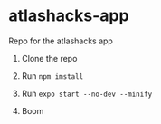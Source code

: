 # atlashacks-app

Repo for the atlashacks app

1. Clone the repo

2. Run `npm imstall`

3. Run `expo start --no-dev --minify`

4. Boom
